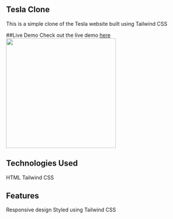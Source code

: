 ## Tesla Clone
This is a simple clone of the Tesla website built using Tailwind CSS

##Live Demo
Check out the live demo <a href="https://ziauddin128.github.io/tesla-clone/" target="_blank">here</a>
<br>
<img src="demo.png" width="300px">

## Technologies Used
HTML
Tailwind CSS

## Features
Responsive design
Styled using Tailwind CSS
